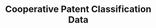 ---
bigquery: https://console.cloud.google.com/bigquery?p=patents-public-data&d=cpc&page=dataset
citation: '“Cooperative Patent Classification” by the EPO and USPTO, for public use. '
contributors: EPO, USPTO
cost: None
description: Cooperative Patent Classification Data contains the scheme and definitions
  of the Cooperative Patent Classification system for classifying patent documents.
  The CPC is the result of a partnership between the EPO and the USPTO in their joint
  effort to develop a common, internationally compatible classification system for
  technical documents, in particular patent publications, which will be used by both
  offices in the patent granting process
documentation: https://www.cooperativepatentclassification.org/cpcSchemeAndDefinitions
last_edit: 04/10/2022, 13:49:36
location: https://www.cooperativepatentclassification.org/index
maintained_by: USPTO, EPO
schema_fields:
- childGroups
- title_full
- children
- sizeCache
- child_groups
- residualReferences
- application_references
- ipcConcordant
- title_part
- date_revised
- titleFull
- ipc_concordant
- not_allocatable
- additional_only
- titlePart
- limiting_references
- residual_references
- symbol
- dateRevised
- informativeReferences
- limitingReferences
- informative_references
- breakdownCode
- notAllocatable
- breakdown_code
- synonyms
- level
- parents
- status
- glossary
- definition
- applicationReferences
shortname: cooperative_patent_classification
tags:
- patents
- science
title: Cooperative Patent Classification Data
uuid: 984374a7-16e9-4b35-9445-458daceb01bf
---